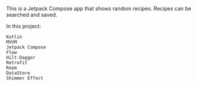 This is a Jetpack Compose app that shows random recipes. Recipes can be searched and saved. 

In this project:

    Kotlin
    MVVM
    Jetpack Compose
    Flow
    Hilt-Dagger
    Retrofit
    Room
    DataStore
    Shimmer Effect
